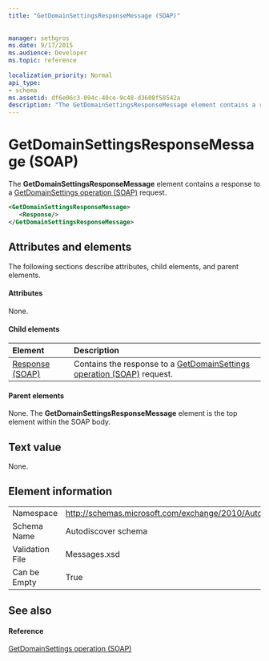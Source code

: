 ```yaml
---
title: "GetDomainSettingsResponseMessage (SOAP)"
 
 
manager: sethgros
ms.date: 9/17/2015
ms.audience: Developer
ms.topic: reference
 
localization_priority: Normal
api_type:
- schema
ms.assetid: df6e06c3-094c-40ce-9c48-d3608f58542a
description: "The GetDomainSettingsResponseMessage element contains a response to a GetDomainSettings operation (SOAP) request."
---
```


# GetDomainSettingsResponseMessage (SOAP)

The **GetDomainSettingsResponseMessage** element contains a response to a [GetDomainSettings operation (SOAP)](getdomainsettings-operation-soap.md) request. 
  
```XML
<GetDomainSettingsResponseMessage>
   <Response/>
</GetDomainSettingsResponseMessage>
```

## Attributes and elements

The following sections describe attributes, child elements, and parent elements.
  
#### Attributes

None.
  
#### Child elements

|**Element**|**Description**|
|:-----|:-----|
|[Response (SOAP)](response-soap.md) <br/> |Contains the response to a [GetDomainSettings operation (SOAP)](getdomainsettings-operation-soap.md) request.  <br/> |
   
#### Parent elements

None. The **GetDomainSettingsResponseMessage** element is the top element within the SOAP body. 
  
## Text value

None.
  
## Element information

|||
|:-----|:-----|
|Namespace  <br/> |http://schemas.microsoft.com/exchange/2010/Autodiscover  <br/> |
|Schema Name  <br/> |Autodiscover schema  <br/> |
|Validation File  <br/> |Messages.xsd  <br/> |
|Can be Empty  <br/> |True  <br/> |
   
## See also

#### Reference

[GetDomainSettings operation (SOAP)](getdomainsettings-operation-soap.md)

